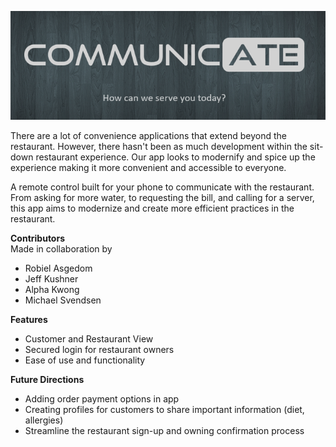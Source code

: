 <p align="center">
    <img src="https://raw.githubusercontent.com/msvendsentan/CodingBootcamp-Project-3/aykwong-patch-2/Communicate.PNG">
</p>

There are a lot of convenience applications that extend beyond the restaurant. However, there hasn't been as much development within the sit-down restaurant experience. Our app looks to modernify and spice up the experience making it more convenient and accessible to everyone.

A remote control built for your phone to communicate with the restaurant. From asking for more water, to requesting the bill, and calling for a server, this app aims to modernize and create more efficient practices in the restaurant.

**Contributors**
<br>
Made in collaboration by 
* Robiel Asgedom
* Jeff Kushner
* Alpha Kwong
* Michael Svendsen

**Features**
- Customer and Restaurant View
- Secured login for restaurant owners
- Ease of use and functionality

**Future Directions**
- Adding order payment options in app
- Creating profiles for customers to share important information (diet, allergies)
- Streamline the restaurant sign-up and owning confirmation process
